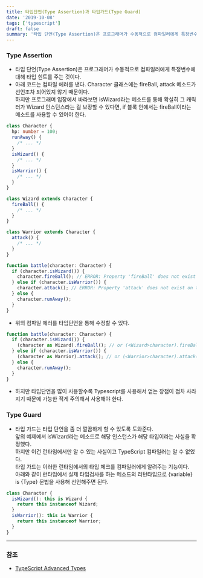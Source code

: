 ```yaml
---
title: 타입단언(Type Assertion)과 타입가드(Type Guard)
date: '2019-10-08'
tags: ['typescript']
draft: false
summary: '타입 단언(Type Assertion)은 프로그래머가 수동적으로 컴파일러에게 특정변수에 대해 타입 힌트를 주는 것이다.'
---
```


### Type Assertion

- 타입 단언(Type Assertion)은 프로그래머가 수동적으로 컴파일러에게 특정변수에 대해 타입 힌트를 주는 것이다.
- 아래 코드는 컴파일 에러를 낸다. Character 클래스에는 fireBall, attack 메소드가 선언조차 되어있지 않기 때문이다.<br />
  하지만 프로그래머 입장에서 바라보면 isWizard라는 메소드를 통해 확실히 그 캐릭터가 Wizard 인스턴스라는 걸 보장할 수 있다면, if 블록 안에서는 fireBall이라는 메소드를 사용할 수 있어야 한다.

```ts
class Character {
  hp: number = 100;
  runAway() {
    /* ... */
  }
  isWizard() {
    /* ... */
  }
  isWarrior() {
    /* ... */
  }
}

class Wizard extends Character {
  fireBall() {
    /* ... */
  }
}

class Warrior extends Character {
  attack() {
    /* ... */
  }
}

function battle(character: Character) {
  if (character.isWizard()) {
    character.fireBall(); // ERROR: Property 'fireBall' does not exist on type 'Character'.
  } else if (character.isWarrior()) {
    character.attack(); // ERROR: Property 'attack' does not exist on type 'Character'.
  } else {
    character.runAway();
  }
}
```

- 위의 컴파일 에러를 타입단언을 통해 수정할 수 있다.

```ts
function battle(character: Character) {
  if (character.isWizard()) {
    (character as Wizard).fireBall(); // or (<Wizard>character).fireBall()
  } else if (character.isWarrior()) {
    (character as Warrior).attack(); // or (<Warrior>character).attack();
  } else {
    character.runAway();
  }
}
```

- 하지만 타입단언을 많이 사용할수록 Typescript를 사용해서 얻는 장점이 점차 사라지기 때문에 가능한 적게 주의해서 사용해야 한다.

### Type Guard

- 타입 가드는 타입 단언을 좀 더 깔끔하게 할 수 있도록 도와준다.<br />
  앞의 예제에서 isWizard라는 메소드로 해당 인스턴스가 해당 타입이라는 사실을 확정했다.<br />
  하지만 이건 런타임에서만 알 수 있는 사실이고 TypeScript 컴파일러는 알 수 없었다.<br />
  타입 가드는 이러한 런타임에서의 타입 체크를 컴파일러에게 알려주는 기능이다.<br />
  아래와 같이 런타임에서 실제 타입검사를 하는 메소드의 리턴타입으로 \{variable\} is \{Type\} 문법을 사용해 선언해주면 된다.

```ts
class Character {
  isWizard(): this is Wizard {
    return this instanceof Wizard;
  }
  isWarrior(): this is Warrior {
    return this instanceof Warrior;
  }
}
```

---

### 참조

- [TypeScript Advanced Types](https://typescript-kr.github.io/pages/advanced-types.html)
